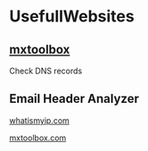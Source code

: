 # UsefullWebsites

## [mxtoolbox](https://mxtoolbox.com/)
Check DNS records

## Email Header Analyzer

[whatismyip.com](https://www.whatismyip.com/email-header-analyzer/)


[mxtoolbox.com](https://mxtoolbox.com/EmailHeaders.aspx)
